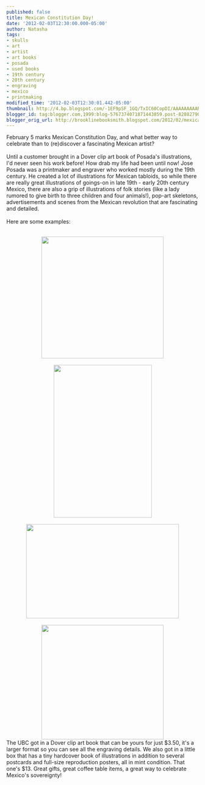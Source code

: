 ```yaml
---
published: false
title: Mexican Constitution Day!
date: '2012-02-03T12:30:00.000-05:00'
author: Natasha
tags:
- skulls
- art
- artist
- art books
- posada
- used books
- 19th century
- 20th century
- engraving
- mexico
- printmaking
modified_time: '2012-02-03T12:30:01.442-05:00'
thumbnail: http://4.bp.blogspot.com/-1EF9pSF_1GQ/TxIC60CopDI/AAAAAAAAARk/P73ZaF8ojUk/s72-c/posada3.JPG
blogger_id: tag:blogger.com,1999:blog-5767374071871443859.post-828827902884924226
blogger_orig_url: http://brooklinebooksmith.blogspot.com/2012/02/mexican-constitution-day.html
---
```


February 5 marks Mexican Constitution Day, and what better way to celebrate than to (re)discover a fascinating Mexican artist?<br /><br />Until a customer brought in a Dover clip art book of Posada's illustrations, I'd never seen his work before! How drab my life had been until now! Jose Posada was a printmaker and engraver who worked mostly during the 19th century. He created a lot of illustrations for Mexican tabloids, so while there are really great illustrations of goings-on&nbsp;in late 19th - early 20th century Mexico, there are also a grip of illustrations of folk stories (like a lady rumored to give birth to three children and four animals!), pop-art skeletons, advertisements and scenes from the Mexican revolution that are fascinating and detailed.<br /><br />Here are some examples:<br /><br /><div class="separator" style="clear: both; text-align: center;"><a href="http://4.bp.blogspot.com/-1EF9pSF_1GQ/TxIC60CopDI/AAAAAAAAARk/P73ZaF8ojUk/s1600/posada3.JPG" imageanchor="1" style="margin-left: 1em; margin-right: 1em;"><img border="0" height="319" src="http://4.bp.blogspot.com/-1EF9pSF_1GQ/TxIC60CopDI/AAAAAAAAARk/P73ZaF8ojUk/s320/posada3.JPG" width="320" /></a></div><br /><div class="separator" style="clear: both; text-align: center;"><a href="http://4.bp.blogspot.com/-EEiYfHqcPXc/TxIC7LARZuI/AAAAAAAAARs/UF2E28imEog/s1600/posada4.jpg" imageanchor="1" style="margin-left: 1em; margin-right: 1em;"><img border="0" height="400" src="http://4.bp.blogspot.com/-EEiYfHqcPXc/TxIC7LARZuI/AAAAAAAAARs/UF2E28imEog/s400/posada4.jpg" width="257" /></a></div><br /><div class="separator" style="clear: both; text-align: center;"><a href="http://2.bp.blogspot.com/-yC8OLVOX5SM/TxIC7ix7j-I/AAAAAAAAAR0/mo4nMdqaa-U/s1600/posada1.jpg" imageanchor="1" style="margin-left: 1em; margin-right: 1em;"><img border="0" height="247" src="http://2.bp.blogspot.com/-yC8OLVOX5SM/TxIC7ix7j-I/AAAAAAAAAR0/mo4nMdqaa-U/s400/posada1.jpg" width="400" /></a></div><br /><div class="separator" style="clear: both; text-align: center;"><a href="http://3.bp.blogspot.com/-GpQ37GC7G1g/TxIC7-220GI/AAAAAAAAAR8/f-ER2FZ3Yh0/s1600/posada2.jpg" imageanchor="1" style="margin-left: 1em; margin-right: 1em;"><img border="0" height="300" src="http://3.bp.blogspot.com/-GpQ37GC7G1g/TxIC7-220GI/AAAAAAAAAR8/f-ER2FZ3Yh0/s320/posada2.jpg" width="320" /></a></div>The UBC got in a Dover clip art book that can be yours for just $3.50, it's a larger format so you can see all the engraving details. We also got in a little box that has a tiny hardcover book of illustrations in addition to several postcards and full-size reproduction posters, all in mint condition. That one's $13. Great gifts, great coffee table items, a great way to celebrate Mexico's sovereignty!